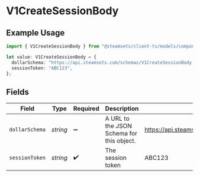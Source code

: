 # V1CreateSessionBody

## Example Usage

```typescript
import { V1CreateSessionBody } from "@steamsets/client-ts/models/components";

let value: V1CreateSessionBody = {
  dollarSchema: "https://api.steamsets.com/schemas/V1CreateSessionBody.json",
  sessionToken: "ABC123",
};
```

## Fields

| Field                                                      | Type                                                       | Required                                                   | Description                                                | Example                                                    |
| ---------------------------------------------------------- | ---------------------------------------------------------- | ---------------------------------------------------------- | ---------------------------------------------------------- | ---------------------------------------------------------- |
| `dollarSchema`                                             | *string*                                                   | :heavy_minus_sign:                                         | A URL to the JSON Schema for this object.                  | https://api.steamsets.com/schemas/V1CreateSessionBody.json |
| `sessionToken`                                             | *string*                                                   | :heavy_check_mark:                                         | The session token                                          | ABC123                                                     |